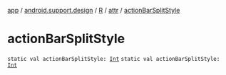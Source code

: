 [app](../../../index.md) / [android.support.design](../../index.md) / [R](../index.md) / [attr](index.md) / [actionBarSplitStyle](.)

# actionBarSplitStyle

`static val actionBarSplitStyle: `[`Int`](https://kotlinlang.org/api/latest/jvm/stdlib/kotlin/-int/index.html)
`static val actionBarSplitStyle: `[`Int`](https://kotlinlang.org/api/latest/jvm/stdlib/kotlin/-int/index.html)